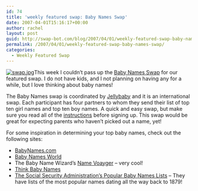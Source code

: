 ```yaml
---
id: 74
title: 'weekly featured swap: Baby Names Swap'
date: 2007-04-01T15:16:17+00:00
author: rachel
layout: post
guid: http://swap-bot.com/blog/2007/04/01/weekly-featured-swap-baby-names-swap/
permalink: /2007/04/01/weekly-featured-swap-baby-names-swap/
categories:
  - Weekly Featured Swap
---
```

[<img class="alignleft" src='http://swap-bot.com/blog/wp-content/uploads/2007/04/swap.jpg' alt='swap.jpg' />](http://www.swap-bot.com/swap/show/2845)This week I couldn&#8217;t pass up the [Baby Names Swap](http://www.swap-bot.com/swap/show/2845) for our featured swap. I do not have kids, and I not planning on having any for a while, but I love thinking about baby names! 

The Baby Names swap is coordinated by [Jellybaby](http://www.swap-bot.com/member/?id=6934) and it is an international swap. Each participant has four partners to whom they send their list of top ten girl names and top ten boy names. A quick and easy swap, but make sure you read all of the [instructions](http://www.swap-bot.com/swap/show/2845) before signing up. This swap would be great for expecting parents who haven&#8217;t picked out a name, yet!

For some inspiration in determining your top baby names, check out the following sites:

  * [BabyNames.com](http://www.babynames.com/)
  * [Baby Names World](http://www.babynamesworld.com/)
  * The Baby Name Wizard&#8217;s [Name Voayger](http://babynamewizard.com/namevoyager/lnv0105.html) &#8211; very cool!</a>
  * [Think Baby Names](http://www.thinkbabynames.com/)
  * [The Social Security Administration&#8217;s Popular Baby Names Lists](http://www.ssa.gov/OACT/babynames/) &#8211; They have lists of the most popular names dating all the way back to 1879!